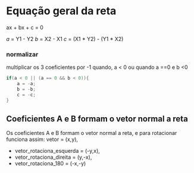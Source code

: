 # Equação geral da reta
ax + bx + c = 0

*a* = Y1 - Y2
*b* = X2 - X1
*c* = (X1 * Y2) - (Y1 * X2)

### normalizar
multiplicar os 3 coeficientes por -1 quando, a < 0 ou quando a ==0 e b <0
```cpp
if(a < 0 || (a == 0 && b < 0)){
    a = -a;
    b = -b;
    c = -c;
}
```

## Coeficientes A e B formam o vetor normal a reta
Os coeficientes A e B formam o vetor normal a reta, e para rotacionar funciona assim: 
vetor = (x,y), 
- vetor_rotaciona_esquerda = (-y,x), 
- vetor_rotaciona_direita = (y,-x), 
- vetor_rotaciona_180 = (-x,-y)
